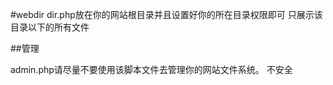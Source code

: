 #webdir
dir.php放在你的网站根目录并且设置好你的所在目录权限即可
只展示该目录以下的所有文件


##管理

admin.php请尽量不要使用该脚本文件去管理你的网站文件系统。
不安全
